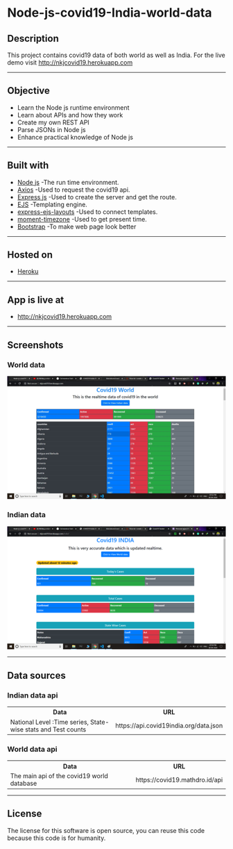 # Node-js-covid19-India-world-data

## Description
This project contains covid19 data of both world as well as India. For the live demo visit http://nkjcovid19.herokuapp.com

---

## Objective

- Learn the Node js runtime environment
- Learn about APIs and how they work
- Create my own REST API
- Parse JSONs in Node js
- Enhance practical knowledge of Node js

---

## Built with

- <a href="nodejs.org">Node js</a> -The run time environment.
- <a href="https://www.npmjs.com/package/axios">Axios</a> -Used to request the covid19 api.
- <a href="https://www.npmjs.com/package/express">Express js</a> -Used to create the server and get the route.
- <a href="https://www.npmjs.com/package/ejs">EJS</a> -Templating engine.
- <a href="https://www.npmjs.com/package/express-ejs-layouts">express-ejs-layouts</a> -Used to connect templates.
- <a href="https://www.npmjs.com/package/moment-timezone">moment-timezone</a> -Used to get present time.
- <a href="https://getbootstrap.com/">Bootstrap</a> -To make web page look better

---

## Hosted on

- <a href="https://heroku.com">Heroku</a>

---

## App is live at

- http://nkjcovid19.herokuapp.com

---

## Screenshots

### World data

<img src="public/images/pic1.jpg">

### Indian data

<img src="public/images/pic2.jpg">

---

## Data sources

### Indian data api

<table>
  <tr>
    <th>Data</th>
    <th>URL</th>
  </tr>
  <tr>
    <td>National Level :Time series, State-wise stats and Test counts</td>
    <td>	https://api.covid19india.org/data.json</td>
  </tr>
  </table>
  
### World data api
  
<table>
  <tr>
    <th>Data</th>
    <th>URL</th>
  </tr>
  <tr>
    <td>The main api of the covid19 world database</td>
    <td>	https://covid19.mathdro.id/api</td>
  </tr>
  </table>
  
  ---

## License

The license for this software is open source, you can reuse this code because this code is for humanity.
